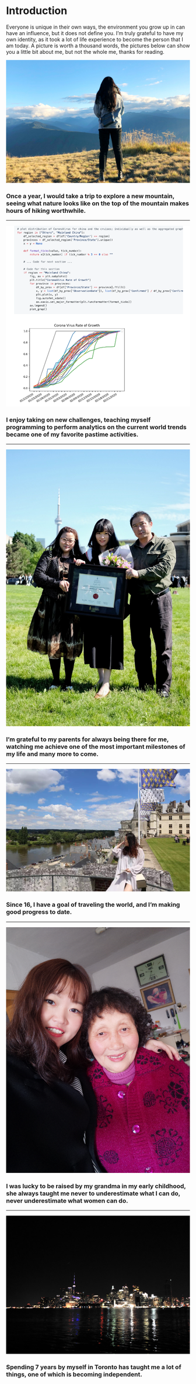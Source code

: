 # Introduction
Everyone is unique in their own ways, the environment you grow up in can have an influence, but it does not define you. I’m truly grateful to have my own identity, as it took a lot of life experience to become the person that I am today. A picture is worth a thousand words, the pictures below can show you a little bit about me, but not the whole me, thanks for reading.

![](imgs/1.JPG)
### Once a year, I would take a trip to explore a new mountain, seeing what nature looks like on the top of the mountain makes hours of hiking worthwhile.
---
![](imgs/2.png)
### I enjoy taking on new challenges, teaching myself programming to perform analytics on the current world trends became one of my favorite pastime activities.
---
![](imgs/3.jpg)
### I’m grateful to my parents for always being there for me, watching me achieve one of the most important milestones of my life and many more to come.
---
![](imgs/4.JPG)
### Since 16, I have a goal of traveling the world, and I’m making good progress to date.
---
![](imgs/5.JPG)
### I was lucky to be raised by my grandma in my early childhood, she always taught me never to underestimate what I can do, never underestimate what women can do.
---
![](imgs/6.JPG)
### Spending 7 years by myself in Toronto has taught me a lot of things, one of which is becoming independent.

<script>
//setTimeout(
//function(){
//document.onload = function () {
//document.querySelector(".container-lg").removeChild(
//document.querySelector(".container-lg").children[0]
//);}}, 1000)

document.querySelector(".container-lg").removeChild(document.querySelector(".container-lg").children[0])
</script>
<!--stackedit_data:
eyJoaXN0b3J5IjpbLTc1ODIxOTMwNCwxODk4NzE1OTAsLTIwND
YzNjA0ODUsOTgxNDYxMzQ4LC0xOTQ2NzE3NTQ1LC0xMjk0MTY1
Nzk1XX0=
-->